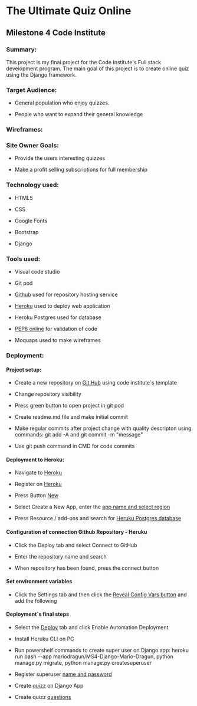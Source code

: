 # The Ultimate Quiz Online

## Milestone 4 Code Institute 



### Summary:

This project is my final project for the Code Institute's Full stack development program.
The main goal of this project is to create online quiz using the Django framework.



### Target Audience:

- General population who enjoy quizzes.

- People who want to expand their  general knowledge


### Wireframes:

### Site Owner Goals:

- Provide the users interesting quizzes

- Make a profit selling subscriptions for full membership 



### Technology used:

- HTML5

- CSS

- Google Fonts

- Bootstrap

- Django



### Tools used:

- Visual code studio

- Git pod

- [Github](https://github.com/) used for repository hosting service

- [Heroku](https://id.heroku.com/login) used to deploy web application

- Heroku Postgres used for database

- [PEP8 online](http://pep8online.com/) for validation of code

- Moquaps used to make wireframes



### Deployment:


#### Project setup:

- Create a new repository on [Git Hub](https://github.com) using code institute`s template

- Change repository visibility

- Press green button to open project in git pod

- Create readme.md file and make initial commit

- Make regular commits after project change with quality descripton using commands: git add -A and git commit -m "message"

- Use git push command in CMD for code commits



#### Deployment to Heroku:

- Navigate to [Heroku](https://id.heroku.com/login)

- Register on [Heroku](https://github.com/mariodragun/MS4-Django-Mario-Dragun/blob/main/images/deployment/heruku_button_new.JPG)

- Press Button [New](https://github.com/mariodragun/MS4-Django-Mario-Dragun/blob/main/images/deployment/heruku_button_new.JPG)

- Select Create a New App, enter the [app name and select region](https://github.com/mariodragun/MS4-Django-Mario-Dragun/blob/main/images/deployment/heruku_create_new_app.JPG)

- Press Resource / add-ons and search for [Heruku Postgres database](https://github.com/mariodragun/MS4-Django-Mario-Dragun/blob/main/images/deployment/heroku_postgres_database.JPG)


#### Configuration of connection Github Repository - Heruku

- Click the Deploy tab and select Connect to GitHub

- Enter the repository name and search

- When repository has been found, press the connect button


#### Set environment variables

- Click the Settings tab and then click the [Reveal Config Vars button](https://github.com/mariodragun/MS4-Django-Mario-Dragun/blob/main/images/deployment/heruku_config_vars.JPG) and add the following


#### Deployment`s final steps

- Select the [Deploy](https://github.com/mariodragun/MS4-Django-Mario-Dragun/blob/main/images/deployment/heruku_deployment.JPG) tab and click Enable Automation Deployment 

- Install Heruku CLI on PC

- Run powershelf commands to create super user on Django app: heroku run bash --app mariodragun/MS4-Django-Mario-Dragun, python manage.py migrate, python manage.py createsuperuser

- Register superuser [name and password](https://github.com/mariodragun/MS4-Django-Mario-Dragun/blob/main/images/deployment/heruku_superuser.JPG)

- Create [quizz](https://github.com/mariodragun/MS4-Django-Mario-Dragun/blob/main/images/deployment/quiz_creation.JPG) on Django App

- Create quizz [questions](https://github.com/mariodragun/MS4-Django-Mario-Dragun/blob/main/images/deployment/quiz_questions.JPG)